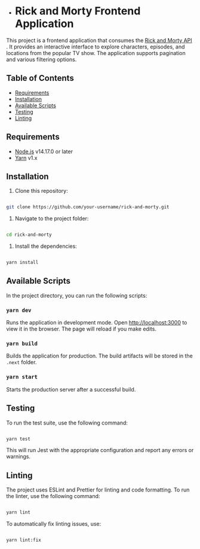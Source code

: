 - # Rick and Morty Frontend Application

This project is a frontend application that consumes the [Rick and Morty API](https://rickandmortyapi.com/) . It provides an interactive interface to explore characters, episodes, and locations from the popular TV show. The application supports pagination and various filtering options.

## Table of Contents

- [Requirements](https://github.com/christian-gama/rick-and-morty#requirements)
- [Installation](https://github.com/christian-gama/rick-and-morty#installation)
- [Available Scripts](https://github.com/christian-gama/rick-and-morty#available-scripts)
- [Testing](https://github.com/christian-gama/rick-and-morty#testing)
- [Linting](https://github.com/christian-gama/rick-and-morty#linting)

## Requirements

- [Node.js](https://nodejs.org/en/) v14.17.0 or later
- [Yarn](https://classic.yarnpkg.com/en/docs/install/) v1.x

## Installation

1. Clone this repository:

```bash

git clone https://github.com/your-username/rick-and-morty.git
```

1. Navigate to the project folder:

```bash

cd rick-and-morty
```

1. Install the dependencies:

```bash

yarn install
```

## Available Scripts

In the project directory, you can run the following scripts:

### `yarn dev`

Runs the application in development mode. Open [http://localhost:3000](http://localhost:3000/) to view it in the browser. The page will reload if you make edits.

### `yarn build`

Builds the application for production. The build artifacts will be stored in the `.next` folder.

### `yarn start`

Starts the production server after a successful build.

## Testing

To run the test suite, use the following command:

```bash

yarn test
```

This will run Jest with the appropriate configuration and report any errors or warnings.

## Linting

The project uses ESLint and Prettier for linting and code formatting. To run the linter, use the following command:

```bash

yarn lint
```

To automatically fix linting issues, use:

```bash

yarn lint:fix
```
